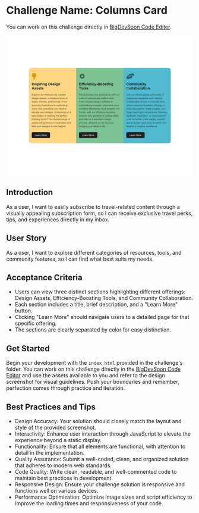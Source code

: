 # Challenge Name: Columns Card

You can work on this challenge directly in [BigDevSoon Code Editor](https://app.bigdevsoon.me/challenges/columns-card/browser).

![Columns Card Design](./design.png)

## Introduction

As a user, I want to easily subscribe to travel-related content through a visually appealing subscription form, so I can receive exclusive travel perks, tips, and experiences directly in my inbox.

## User Story

As a user, I want to explore different categories of resources, tools, and community features, so I can find what best suits my needs.

## Acceptance Criteria

- Users can view three distinct sections highlighting different offerings: Design Assets, Efficiency-Boosting Tools, and Community Collaboration.
- Each section includes a title, brief description, and a "Learn More" button.
- Clicking "Learn More" should navigate users to a detailed page for that specific offering.
- The sections are clearly separated by color for easy distinction.

## Get Started

Begin your development with the `index.html` provided in the challenge's folder. You can work on this challenge directly in the [BigDevSoon Code Editor](https://app.bigdevsoon.me/challenges/columns-card/browser) and use the assets available to you and refer to the design screenshot for visual guidelines. Push your boundaries and remember, perfection comes through practice and iteration.

## Best Practices and Tips

- Design Accuracy: Your solution should closely match the layout and style of the provided screenshot.
- Interactivity: Enhance user interaction through JavaScript to elevate the experience beyond a static display.
- Functionality: Ensure that all elements are functional, with attention to detail in the implementation.
- Quality Assurance: Submit a well-coded, clean, and organized solution that adheres to modern web standards.
- Code Quality: Write clean, readable, and well-commented code to maintain best practices in development.
- Responsive Design: Ensure your challenge solution is responsive and functions well on various devices.
- Performance Optimization: Optimize image sizes and script efficiency to improve the loading times and responsiveness of your code.
